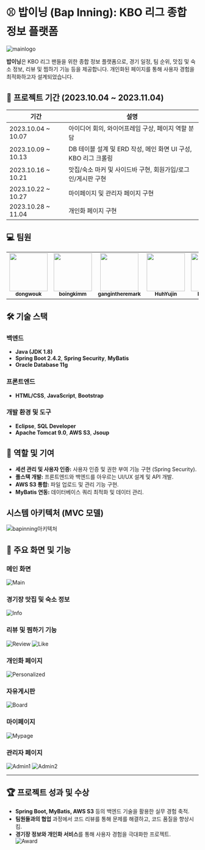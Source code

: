 # ⚾️ 밥이닝 (Bap Inning): KBO 리그 종합 정보 플랫폼
![mainlogo](https://github.com/gangintheremark/bap_inning/assets/81904943/94fa2081-c814-488f-a374-515e4bef8ca3)

**밥이닝**은 KBO 리그 팬들을 위한 종합 정보 플랫폼으로, 경기 일정, 팀 순위, 맛집 및 숙소 정보, 리뷰 및 찜하기 기능 등을 제공합니다. 개인화된 페이지를 통해 사용자 경험을 최적화하고자 설계되었습니다.  

## 📆 프로젝트 기간 (2023.10.04 ~ 2023.11.04)  
| **기간**           | **설명**                                                       |  
|---------------------|---------------------------------------------------------------|  
| 2023.10.04 ~ 10.07 | 아이디어 회의, 와이어프레임 구상, 페이지 역할 분담             |  
| 2023.10.09 ~ 10.13 | DB 테이블 설계 및 ERD 작성, 메인 화면 UI 구성, KBO 리그 크롤링 |  
| 2023.10.16 ~ 10.21 | 맛집/숙소 마커 및 사이드바 구현, 회원가입/로그인/게시판 구현    |  
| 2023.10.22 ~ 10.27 | 마이페이지 및 관리자 페이지 구현                              |  
| 2023.10.28 ~ 11.04 | 개인화 페이지 구현                                           |  

## 💻 팀원  
<table>
  <tr>
    <td align="center"><a href="https://github.com/dongwouk"><img src="https://avatars.githubusercontent.com/u/129401432?v=4" width="100px;"><br><sub><b>dongwouk</b></sub></a></td>
    <td align="center"><a href="https://github.com/boingkimm"><img src="https://avatars.githubusercontent.com/u/138134826?v=4" width="100px;"><br><sub><b>boingkimm</b></sub></a></td>
    <td align="center"><a href="https://github.com/gangintheremark"><img src="https://avatars.githubusercontent.com/u/81904943?v=4" width="100px;"><br><sub><b>gangintheremark</b></sub></a></td>
    <td align="center"><a href="https://github.com/HuhYujin"><img src="https://avatars.githubusercontent.com/u/138845035?v=4" width="100px;"><br><sub><b>HuhYujin</b></sub></a></td>
    <td align="center"><a href="https://github.com/Hyejinee9"><img src="https://avatars.githubusercontent.com/u/138734570?v=4" width="100px;"><br><sub><b>Hyejinee9</b></sub></a></td>
  </tr>
</table>  

## 🛠️ 기술 스택  

### 백엔드  
- **Java (JDK 1.8)**  
- **Spring Boot 2.4.2**, **Spring Security**, **MyBatis**  
- **Oracle Database 11g**  

### 프론트엔드  
- **HTML/CSS**, **JavaScript**, **Bootstrap**  

### 개발 환경 및 도구  
- **Eclipse**, **SQL Developer**  
- **Apache Tomcat 9.0**, **AWS S3**, **Jsoup**  

## 🎯 역할 및 기여  
- **세션 관리 및 사용자 인증:** 사용자 인증 및 권한 부여 기능 구현 (Spring Security).  
- **풀스택 개발:** 프론트엔드와 백엔드를 아우르는 UI/UX 설계 및 API 개발.  
- **AWS S3 통합:** 파일 업로드 및 관리 기능 구현.  
- **MyBatis 연동:** 데이터베이스 쿼리 최적화 및 데이터 관리.  

## 시스템 아키텍처 (MVC 모델)  
![bapinning아키텍처](https://github.com/user-attachments/assets/949efa3c-b060-4307-95e3-f46af22f8cca)  


## 📂 주요 화면 및 기능

### 메인 화면
![Main](https://velog.velcdn.com/images/gangintheremark/post/1a0f8d3e-cd58-4053-a1a3-1bb4edd576bd/image.gif)

### 경기장 맛집 및 숙소 정보
![Info](https://velog.velcdn.com/images/gangintheremark/post/6ff17d01-2f4e-42d2-8f9f-f9942eac515b/image.gif)

### 리뷰 및 찜하기 기능
![Review](https://velog.velcdn.com/images/gangintheremark/post/4cb7cc62-7b3b-4014-9910-6a15816ec407/image.gif)
![Like](https://velog.velcdn.com/images/gangintheremark/post/47cb192f-087d-43c1-8c9e-06a314295b93/image.gif)

### 개인화 페이지
![Personalized](https://velog.velcdn.com/images/gangintheremark/post/90f0005b-bdb8-4957-a1f4-6b1ecde40241/image.gif)

### 자유게시판
![Board](https://velog.velcdn.com/images/gangintheremark/post/856e2ee9-21b4-44c3-a6bf-279f8b14cf6b/image.gif)

### 마이페이지
![Mypage](https://velog.velcdn.com/images/gangintheremark/post/20b0d025-2619-4b3c-8f0d-80adc3177fe0/image.gif)

### 관리자 페이지
![Admin1](https://velog.velcdn.com/images/gangintheremark/post/444f5700-aa49-43ef-8942-0df0e4277f94/image.gif)
![Admin2](https://velog.velcdn.com/images/gangintheremark/post/33a67e5d-ee10-4690-8f66-d747e1bfa55f/image.gif)

---

## 🏆 프로젝트 성과 및 수상  
- **Spring Boot, MyBatis, AWS S3** 등의 백엔드 기술을 활용한 실무 경험 축적.  
- **팀원들과의 협업** 과정에서 코드 리뷰를 통해 문제를 해결하고, 코드 품질을 향상시킴.  
- **경기장 정보와 개인화 서비스**를 통해 사용자 경험을 극대화한 프로젝트.  
![Award](https://velog.velcdn.com/images/gangintheremark/post/da0c7a50-b8f2-411a-8e6b-4429e58538f9/image.jpg)


